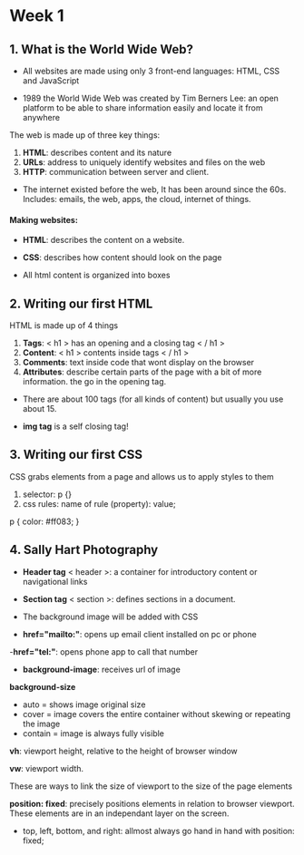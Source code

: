 # Week 1

## 1. What is the World Wide Web?

- All websites are made using only 3 front-end languages: HTML, CSS and JavaScript

- 1989 the World Wide Web was created by Tim Berners Lee: an open platform to be able to share information easily and locate it from anywhere

The web is made up of three key things:

1. **HTML**: describes content and its nature
2. **URLs**: address to uniquely identify websites and files on the web
3. **HTTP**: communication between server and client. 

-  The internet existed before the web, It has been around since the 60s. Includes: emails, the web, apps, the cloud, internet of things. 


#### Making websites:

- **HTML**: describes the content on a website. 
- **CSS**: describes how content should look on the page

- All html content is organized into boxes

## 2. Writing our first HTML

HTML is made up of 4 things

1. **Tags**: < h1 > has an opening and a closing tag < / h1 >
2. **Content**: < h1 > contents inside tags < / h1 >
3. **Comments**: text inside code that wont display on the browser
4. **Attributes**: describe certain parts of the page with a bit of more information. the go in the opening tag.

- There are about 100 tags (for all kinds of content) but usually you use about 15.

- **img tag** is a self closing tag!

## 3. Writing our first CSS

CSS grabs elements from a page and allows us to apply styles to them

1. selector: p {}
2. css rules: name of rule (property): value;

p {
    color: #ff083;
}

## 4. Sally Hart Photography

- **Header tag** < header >: a container for introductory content or navigational links

- **Section tag** < section >: defines sections in a document. 

- The background image will be added with CSS

- **href="mailto:"**: opens up email client installed on pc or phone

-**href="tel:"**: opens phone app to call that number

- **background-image**: receives url of image

**background-size**
- auto = shows image original size
- cover =  image covers the entire container without skewing or repeating the image
- contain = image is always fully visible

**vh**: viewport height, relative to the height of browser window

**vw**: viewport width.

These are ways to link the size of viewport to the size of the page elements

**position: fixed**: precisely positions elements in relation to browser viewport. These elements are in an independant layer on the screen.

- top, left, bottom, and right: allmost always go hand in hand with position: fixed;




